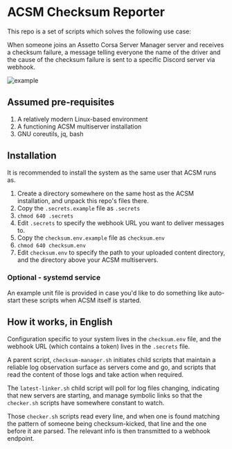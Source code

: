 # ACSM Checksum Reporter

This repo is a set of scripts which solves the following use case:

When someone joins an Assetto Corsa Server Manager server and receives a checksum failure, a message telling everyone the name of the driver and the cause of the checksum failure is sent to a specific Discord server via webhook.


![example](https://user-images.githubusercontent.com/77416784/189126614-e4ae5e0d-c53f-4432-8caf-4c618ea190cd.png)


## Assumed pre-requisites

1. A relatively modern Linux-based environment
2. A functioning ACSM multiserver installation
3. GNU coreutils, jq, bash

## Installation

It is recommended to install the system as the same user that ACSM runs as.

1. Create a directory somewhere on the same host as the ACSM installation, and unpack this repo's files there.
2. Copy the `.secrets.example` file as `.secrets`
3. `chmod 640 .secrets`
4. Edit `.secrets` to specify the webhook URL you want to deliver messages to.
6. Copy the `checksum.env.example` file as `checksum.env`
7. `chmod 640 checksum.env`
8. Edit `checksum.env` to specify the path to your uploaded content directory, and the directory above your ACSM multiservers.

### Optional - systemd service

An example unit file is provided in case you'd like to do something like auto-start these scripts when ACSM itself is started.

## How it works, in English

Configuration specific to your system lives in the `checksum.env` file, and the webhook URL (which contains a token) lives in the `.secrets` file.

A parent script, `checksum-manager.sh` initiates child scripts that maintain a reliable log observation surface as servers come and go, and scripts that read the content of those logs and take action when required.

The `latest-linker.sh` child script will poll for log files changing, indicating that new servers are starting, and manage symbolic links so that the `checker.sh` scripts have somewhere constant to watch.

Those `checker.sh` scripts read every line, and when one is found matching the pattern of someone being checksum-kicked, that line and the one before it are parsed. The relevant info is then transmitted to a webhook endpoint.

